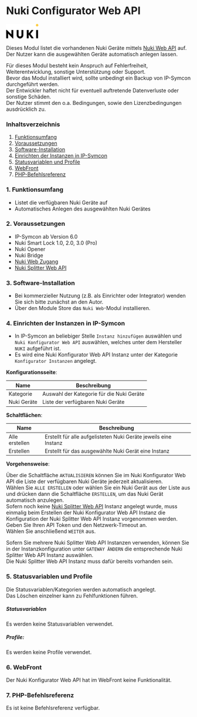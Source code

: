 # Nuki Configurator Web API  

[![Image](../imgs/NUKI_Logo.png)](https://nuki.io/de/)  

Dieses Modul listet die vorhandenen Nuki Geräte mittels [Nuki Web API](https://developer.nuki.io/t/nuki-web-api/25) auf.  
Der Nutzer kann die ausgewählten Geräte automatisch anlegen lassen.  

Für dieses Modul besteht kein Anspruch auf Fehlerfreiheit, Weiterentwicklung, sonstige Unterstützung oder Support.  
Bevor das Modul installiert wird, sollte unbedingt ein Backup von IP-Symcon durchgeführt werden.  
Der Entwickler haftet nicht für eventuell auftretende Datenverluste oder sonstige Schäden.  
Der Nutzer stimmt den o.a. Bedingungen, sowie den Lizenzbedingungen ausdrücklich zu.

### Inhaltsverzeichnis

1. [Funktionsumfang](#1-funktionsumfang)
2. [Voraussetzungen](#2-voraussetzungen)
3. [Software-Installation](#3-software-installation)
4. [Einrichten der Instanzen in IP-Symcon](#4-einrichten-der-instanzen-in-ip-symcon)
5. [Statusvariablen und Profile](#5-statusvariablen-und-profile)
6. [WebFront](#6-webfront)
7. [PHP-Befehlsreferenz](#7-php-befehlsreferenz)

### 1. Funktionsumfang

* Listet die verfügbaren Nuki Geräte auf
* Automatisches Anlegen des ausgewählten Nuki Gerätes

### 2. Voraussetzungen

- IP-Symcon ab Version 6.0
- Nuki Smart Lock 1.0, 2.0, 3.0 (Pro)
- Nuki Opener
- Nuki Bridge
- [Nuki Web Zugang](https://web.nuki.io/#/login)
- [Nuki Splitter Web API](../Splitter)

### 3. Software-Installation

* Bei kommerzieller Nutzung (z.B. als Einrichter oder Integrator) wenden Sie sich bitte zunächst an den Autor.
* Über den Module Store das `Nuki Web`-Modul installieren.

### 4. Einrichten der Instanzen in IP-Symcon

- In IP-Symcon an beliebiger Stelle `Instanz hinzufügen` auswählen und `Nuki Konfigurator Web API` auswählen, welches unter dem Hersteller `NUKI` aufgeführt ist.  
- Es wird eine Nuki Konfigurator Web API Instanz unter der Kategorie `Konfigurator Instanzen` angelegt.  

__Konfigurationsseite__:

| Name        | Beschreibung                              |
|-------------|-------------------------------------------|
| Kategorie   | Auswahl der Kategorie für die Nuki Geräte |
| Nuki Geräte | Liste der verfügbaren Nuki Geräte         |

__Schaltflächen__:

| Name           | Beschreibung                                                     |
|----------------|------------------------------------------------------------------|
| Alle erstellen | Erstellt für alle aufgelisteten Nuki Geräte jeweils eine Instanz |
| Erstellen      | Erstellt für das ausgewählte Nuki Gerät eine Instanz             |

__Vorgehensweise__:

Über die Schaltfläche `AKTUALISIEREN` können Sie im Nuki Konfigurator Web API die Liste der verfügbaren Nuki Geräte jederzeit aktualisieren.  
Wählen Sie `ALLE ERSTELLEN` oder wählen Sie ein Nuki Gerät aus der Liste aus und drücken dann die Schaltfläche `ERSTELLEN`, um das Nuki Gerät automatisch anzulegen.  
Sofern noch keine [Nuki Splitter Web API](../Splitter) Instanz angelegt wurde, muss einmalig beim Erstellen der Nuki Konfigurator Web API Instanz die Konfiguration der Nuki Splitter Web API Instanz vorgenommen werden.  
Geben Sie Ihren API Token und den Netzwerk-Timeout an.  
Wählen Sie anschließend `WEITER` aus.  

Sofern Sie mehrere Nuki Splitter Web API Instanzen verwenden, können Sie in der Instanzkonfiguration unter `GATEWAY ÄNDERN` die entsprechende Nuki Splitter Web API Instanz auswählen.  
Die Nuki Splitter Web API Instanz muss dafür bereits vorhanden sein.  

### 5. Statusvariablen und Profile

Die Statusvariablen/Kategorien werden automatisch angelegt.  
Das Löschen einzelner kann zu Fehlfunktionen führen.

##### Statusvariablen

Es werden keine Statusvariablen verwendet.

##### Profile:

Es werden keine Profile verwendet.

### 6. WebFront

Der Nuki Konfigurator Web API hat im WebFront keine Funktionalität.

### 7. PHP-Befehlsreferenz

Es ist keine Befehlsreferenz verfügbar.